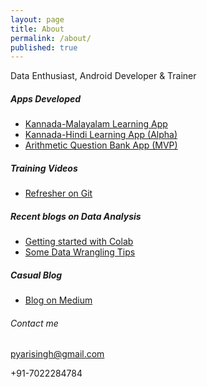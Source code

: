 ```yaml
---
layout: page
title: About
permalink: /about/
published: true
---
```


Data Enthusiast, Android Developer & Trainer

##### Apps Developed
* [Kannada-Malayalam Learning App](https://play.google.com/store/apps/details?id=com.pyari.secondquadrant.kannada)
* [Kannada-Hindi Learning App (Alpha)](https://play.google.com/store/apps/details?id=com.pyari.secondquadrant.kannadahindi)
* [Arithmetic Question Bank App (MVP)](https://www.youtube.com/watch?v=amO29ncI4Kk)

##### Training Videos
* [Refresher on Git](https://www.youtube.com/playlist?list=PL3nqqqYq7BxAmz5jzodaMdiGH9K3y29zQ) 

##### Recent blogs on Data Analysis
* [Getting started with Colab](https://pyarisinghk.github.io/Getting-Started-With-Google-Colab/)
* [Some Data Wrangling Tips](https://pyarisinghk.github.io/Data-Wrangling-Tips/)

##### Casual Blog
* [Blog on Medium](https://medium.com/@pyarisingh)

###### Contact me

[pyarisingh@gmail.com](mailto:pyarisingh@gmail.com)

+91-7022284784
